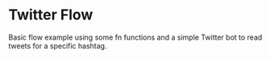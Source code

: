 # Twitter Flow
Basic flow example using some fn functions and a simple Twitter bot to read tweets for a specific hashtag.

